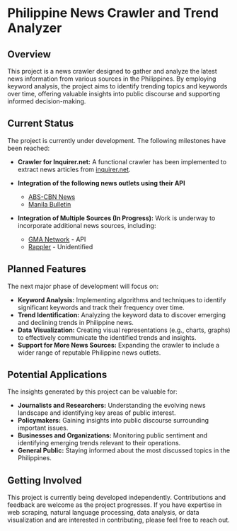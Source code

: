 # Philippine News Crawler and Trend Analyzer

## Overview

This project is a news crawler designed to gather and analyze the latest news information from various sources in the Philippines. By employing keyword analysis, the project aims to identify trending topics and keywords over time, offering valuable insights into public discourse and supporting informed decision-making.

## Current Status

The project is currently under development. The following milestones have been reached:

-   **Crawler for Inquirer.net:** A functional crawler has been implemented to extract news articles from [inquirer.net](https://www.inquirer.net/).


-   **Integration of the following news outlets using their API**
    -   [ABS-CBN News](https://od2-content-api.abs-cbn.com/prod/latest?sectionId=nation&brand=OD&partner=imp-01&limit=8&offset=undefined) 
    -   [Manila Bulletin](https://admin.mb.com.ph/api/articles) 
-   **Integration of Multiple Sources (In Progress):** Work is underway to incorporate additional news sources, including:
    -   [GMA Network](https://data2.gmanetwork.com/gno/widgets/grid_reverse_listing/just_in/14017.gz) - API
    -   [Rappler](https://www.rappler.com/) - Unidentified


## Planned Features

The next major phase of development will focus on:

-   **Keyword Analysis:** Implementing algorithms and techniques to identify significant keywords and track their frequency over time.
-   **Trend Identification:** Analyzing the keyword data to discover emerging and declining trends in Philippine news.
-   **Data Visualization:** Creating visual representations (e.g., charts, graphs) to effectively communicate the identified trends and insights.
-   **Support for More News Sources:** Expanding the crawler to include a wider range of reputable Philippine news outlets.

## Potential Applications

The insights generated by this project can be valuable for:

-   **Journalists and Researchers:** Understanding the evolving news landscape and identifying key areas of public interest.
-   **Policymakers:** Gaining insights into public discourse surrounding important issues.
-   **Businesses and Organizations:** Monitoring public sentiment and identifying emerging trends relevant to their operations.
-   **General Public:** Staying informed about the most discussed topics in the Philippines.

## Getting Involved

This project is currently being developed independently. Contributions and feedback are welcome as the project progresses. If you have expertise in web scraping, natural language processing, data analysis, or data visualization and are interested in contributing, please feel free to reach out.
